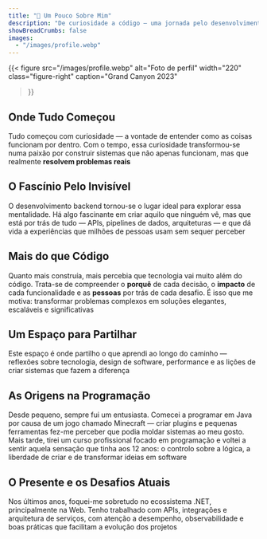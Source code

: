 ```yaml
---
title: "👋 Um Pouco Sobre Mim"
description: "De curiosidade a código — uma jornada pelo desenvolvimento backend e soluções do mundo real."
showBreadCrumbs: false
images:
  - "/images/profile.webp"
---
```


{{< figure
src="/images/profile.webp"
alt="Foto de perfil"
width="220"
class="figure-right"
caption="Grand Canyon 2023"

>}}

## Onde Tudo Começou

Tudo começou com curiosidade — a vontade de entender como as coisas funcionam por dentro. Com o tempo, essa curiosidade transformou-se numa paixão por construir sistemas que não apenas funcionam, mas que realmente **resolvem problemas reais**

## O Fascínio Pelo Invisível

O desenvolvimento backend tornou-se o lugar ideal para explorar essa mentalidade. Há algo fascinante em criar aquilo que ninguém vê, mas que está por trás de tudo — APIs, pipelines de dados, arquiteturas — e que dá vida a experiências que milhões de pessoas usam sem sequer perceber

## Mais do que Código

Quanto mais construía, mais percebia que tecnologia vai muito além do código. Trata-se de compreender o **porquê** de cada decisão, o **impacto** de cada funcionalidade e as **pessoas** por trás de cada desafio. É isso que me motiva: transformar problemas complexos em soluções elegantes, escaláveis e significativas

## Um Espaço para Partilhar

Este espaço é onde partilho o que aprendi ao longo do caminho — reflexões sobre tecnologia, design de software, performance e as lições de criar sistemas que fazem a diferença

## As Origens na Programação

Desde pequeno, sempre fui um entusiasta. Comecei a programar em Java por causa de um jogo chamado Minecraft — criar plugins e pequenas ferramentas fez-me perceber que podia moldar sistemas ao meu gosto. Mais tarde, tirei um curso profissional focado em programação e voltei a sentir aquela sensação que tinha aos 12 anos: o controlo sobre a lógica, a liberdade de criar e de transformar ideias em software

## O Presente e os Desafios Atuais

Nos últimos anos, foquei-me sobretudo no ecossistema .NET, principalmente na Web. Tenho trabalhado com APIs, integrações e arquitetura de serviços, com atenção a desempenho, observabilidade e boas práticas que facilitam a evolução dos projetos
